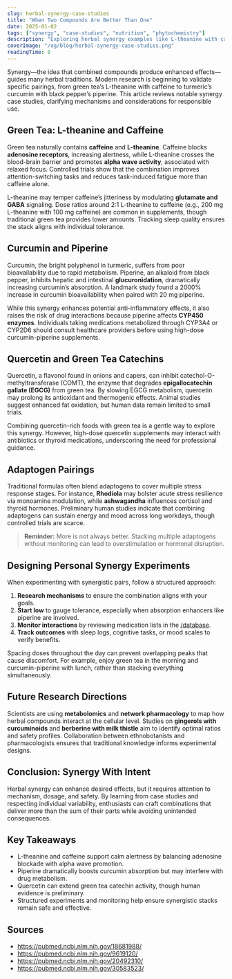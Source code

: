 ```yaml
---
slug: herbal-synergy-case-studies
title: "When Two Compounds Are Better Than One"
date: 2025-01-02
tags: ["synergy", "case-studies", "nutrition", "phytochemistry"]
description: "Exploring herbal synergy examples like L-theanine with caffeine and other complementary pairings."
coverImage: "/og/blog/herbal-synergy-case-studies.png"
readingTime: 8
---
```


Synergy—the idea that combined compounds produce enhanced effects—guides many herbal traditions. Modern research is beginning to validate specific pairings, from green tea’s L-theanine with caffeine to turmeric’s curcumin with black pepper’s piperine. This article reviews notable synergy case studies, clarifying mechanisms and considerations for responsible use.

## Green Tea: L-theanine and Caffeine

Green tea naturally contains **caffeine** and **L-theanine**. Caffeine blocks **adenosine receptors**, increasing alertness, while L-theanine crosses the blood-brain barrier and promotes **alpha wave activity**, associated with relaxed focus. Controlled trials show that the combination improves attention-switching tasks and reduces task-induced fatigue more than caffeine alone.

L-theanine may temper caffeine’s jitteriness by modulating **glutamate and GABA** signaling. Dose ratios around 2:1 L-theanine to caffeine (e.g., 200 mg L-theanine with 100 mg caffeine) are common in supplements, though traditional green tea provides lower amounts. Tracking sleep quality ensures the stack aligns with individual tolerance.

## Curcumin and Piperine

Curcumin, the bright polyphenol in turmeric, suffers from poor bioavailability due to rapid metabolism. Piperine, an alkaloid from black pepper, inhibits hepatic and intestinal **glucuronidation**, dramatically increasing curcumin’s absorption. A landmark study found a 2000% increase in curcumin bioavailability when paired with 20 mg piperine.

While this synergy enhances potential anti-inflammatory effects, it also raises the risk of drug interactions because piperine affects **CYP450 enzymes**. Individuals taking medications metabolized through CYP3A4 or CYP2D6 should consult healthcare providers before using high-dose curcumin-piperine supplements.

## Quercetin and Green Tea Catechins

Quercetin, a flavonol found in onions and capers, can inhibit catechol-O-methyltransferase (COMT), the enzyme that degrades **epigallocatechin gallate (EGCG)** from green tea. By slowing EGCG metabolism, quercetin may prolong its antioxidant and thermogenic effects. Animal studies suggest enhanced fat oxidation, but human data remain limited to small trials.

Combining quercetin-rich foods with green tea is a gentle way to explore this synergy. However, high-dose quercetin supplements may interact with antibiotics or thyroid medications, underscoring the need for professional guidance.

## Adaptogen Pairings

Traditional formulas often blend adaptogens to cover multiple stress response stages. For instance, **Rhodiola** may bolster acute stress resilience via monoamine modulation, while **ashwagandha** influences cortisol and thyroid hormones. Preliminary human studies indicate that combining adaptogens can sustain energy and mood across long workdays, though controlled trials are scarce.

> **Reminder:** More is not always better. Stacking multiple adaptogens without monitoring can lead to overstimulation or hormonal disruption.

## Designing Personal Synergy Experiments

When experimenting with synergistic pairs, follow a structured approach:

1. **Research mechanisms** to ensure the combination aligns with your goals.
2. **Start low** to gauge tolerance, especially when absorption enhancers like piperine are involved.
3. **Monitor interactions** by reviewing medication lists in the [/database](/database).
4. **Track outcomes** with sleep logs, cognitive tasks, or mood scales to verify benefits.

Spacing doses throughout the day can prevent overlapping peaks that cause discomfort. For example, enjoy green tea in the morning and curcumin-piperine with lunch, rather than stacking everything simultaneously.

## Future Research Directions

Scientists are using **metabolomics** and **network pharmacology** to map how herbal compounds interact at the cellular level. Studies on **gingerols with curcuminoids** and **berberine with milk thistle** aim to identify optimal ratios and safety profiles. Collaboration between ethnobotanists and pharmacologists ensures that traditional knowledge informs experimental designs.

## Conclusion: Synergy With Intent

Herbal synergy can enhance desired effects, but it requires attention to mechanism, dosage, and safety. By learning from case studies and respecting individual variability, enthusiasts can craft combinations that deliver more than the sum of their parts while avoiding unintended consequences.

## Key Takeaways
- L-theanine and caffeine support calm alertness by balancing adenosine blockade with alpha wave promotion.
- Piperine dramatically boosts curcumin absorption but may interfere with drug metabolism.
- Quercetin can extend green tea catechin activity, though human evidence is preliminary.
- Structured experiments and monitoring help ensure synergistic stacks remain safe and effective.

## Sources
- https://pubmed.ncbi.nlm.nih.gov/18681988/
- https://pubmed.ncbi.nlm.nih.gov/9619120/
- https://pubmed.ncbi.nlm.nih.gov/20492310/
- https://pubmed.ncbi.nlm.nih.gov/30583523/
